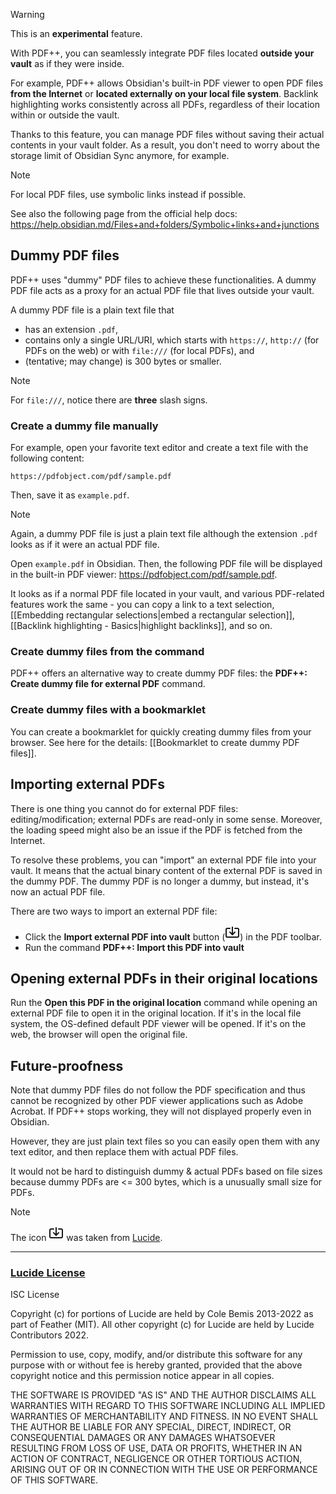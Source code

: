 > [!warning]
> This is an **experimental** feature.

With PDF++, you can seamlessly integrate PDF files located **outside your vault** as if they were inside.

For example, PDF++ allows Obsidian's built-in PDF viewer to open PDF files **from the Internet** or **located externally on your local file system**. 
Backlink highlighting works consistently across all PDFs, regardless of their location within or outside the vault.

Thanks to this feature, you can manage PDF files without saving their actual contents in your vault folder. As a result, you don't need to worry about the storage limit of Obsidian Sync anymore, for example.

> [!NOTE]
> For local PDF files, use symbolic links instead if possible.
> 
> See also the following page from the official help docs: https://help.obsidian.md/Files+and+folders/Symbolic+links+and+junctions

## Dummy PDF files

PDF++ uses "dummy" PDF files to achieve these functionalities. A dummy PDF file acts as a proxy for an actual PDF file that lives outside your vault.

A dummy PDF file is a plain text file that
- has an extension `.pdf`,
- contains only a single URL/URI, which starts with `https://`, `http://` (for PDFs on the web) or with `file:///` (for local PDFs), and
- (tentative; may change) is 300 bytes or smaller.

> [!NOTE]
> For `file:///`, notice there are **three** slash signs.

### Create a dummy file manually

For example, open your favorite text editor and create a text file with the following content:

```
https://pdfobject.com/pdf/sample.pdf
```

Then, save it as `example.pdf`.

> [!NOTE]
> Again, a dummy PDF file is just a plain text file although the extension `.pdf` looks as if it were an actual PDF file.

Open `example.pdf` in Obsidian. Then, the following PDF file will be displayed in the built-in PDF viewer: https://pdfobject.com/pdf/sample.pdf.

It looks as if a normal PDF file located in your vault, and various PDF-related features work the same - you can copy a link to a text selection, [[Embedding rectangular selections|embed a rectangular selection]], [[Backlink highlighting - Basics|highlight backlinks]], and so on.

### Create dummy files from the command

PDF++ offers an alternative way to create dummy PDF files: the **PDF++: Create dummy file for external PDF** command.

### Create dummy files with a bookmarklet

You can create a bookmarklet for quickly creating dummy files from your browser.
See here for the details: [[Bookmarklet to create dummy PDF files]].

## Importing external PDFs

There is one thing you cannot do for external PDF files: editing/modification; external PDFs are read-only in some sense.
Moreover, the loading speed might also be an issue if the PDF is fetched from the Internet.

To resolve these problems, you can "import" an external PDF file into your vault.
It means that the actual binary content of the external PDF is saved in the dummy PDF.
The dummy PDF is no longer a dummy, but instead, it's now an actual PDF file.

There are two ways to import an external PDF file:
- Click the **Import external PDF into vault** button (<svg xmlns="http://www.w3.org/2000/svg" width="24" height="24" viewBox="0 0 24 24" fill="none" stroke="currentColor" stroke-width="2" stroke-linecap="round" stroke-linejoin="round" class="lucide lucide-import"><path d="M12 3v12"/><path d="m8 11 4 4 4-4"/><path d="M8 5H4a2 2 0 0 0-2 2v10a2 2 0 0 0 2 2h16a2 2 0 0 0 2-2V7a2 2 0 0 0-2-2h-4"/></svg>) in the PDF toolbar. 
- Run the command **PDF++: Import this PDF into vault**

## Opening external PDFs in their original locations

Run the **Open this PDF in the original location** command while opening an external PDF file to open it in the original location.
If it's in the local file system, the OS-defined default PDF viewer will be opened. If it's on the web, the browser will open the original file.

## Future-proofness

Note that dummy PDF files do not follow the PDF specification and thus cannot be recognized by other PDF viewer applications such as Adobe Acrobat.
If PDF++ stops working, they will not displayed properly even in Obsidian.

However, they are just plain text files so you can easily open them with any text editor, and then replace them with actual PDF files.

It would not be hard to distinguish dummy & actual PDFs based on file sizes because dummy PDFs are <= 300 bytes, which is a unusually small size for PDFs.

> [!NOTE]
> The icon <svg xmlns="http://www.w3.org/2000/svg" width="24" height="24" viewBox="0 0 24 24" fill="none" stroke="currentColor" stroke-width="2" stroke-linecap="round" stroke-linejoin="round" class="lucide lucide-import"><path d="M12 3v12"/><path d="m8 11 4 4 4-4"/><path d="M8 5H4a2 2 0 0 0-2 2v10a2 2 0 0 0 2 2h16a2 2 0 0 0 2-2V7a2 2 0 0 0-2-2h-4"/></svg> was taken from [Lucide](https://lucide.dev/).
> 
> ---
> 
> ### [Lucide License​](https://lucide.dev/license#lucide-license)
> 
> ISC License
> 
> Copyright (c) for portions of Lucide are held by Cole Bemis 2013-2022 as part of Feather (MIT). All other copyright (c) for Lucide are held by Lucide Contributors 2022.
> 
> Permission to use, copy, modify, and/or distribute this software for any purpose with or without fee is hereby granted, provided that the above copyright notice and this permission notice appear in all copies.
> 
> THE SOFTWARE IS PROVIDED "AS IS" AND THE AUTHOR DISCLAIMS ALL WARRANTIES WITH REGARD TO THIS SOFTWARE INCLUDING ALL IMPLIED WARRANTIES OF MERCHANTABILITY AND FITNESS. IN NO EVENT SHALL THE AUTHOR BE LIABLE FOR ANY SPECIAL, DIRECT, INDIRECT, OR CONSEQUENTIAL DAMAGES OR ANY DAMAGES WHATSOEVER RESULTING FROM LOSS OF USE, DATA OR PROFITS, WHETHER IN AN ACTION OF CONTRACT, NEGLIGENCE OR OTHER TORTIOUS ACTION, ARISING OUT OF OR IN CONNECTION WITH THE USE OR PERFORMANCE OF THIS SOFTWARE.